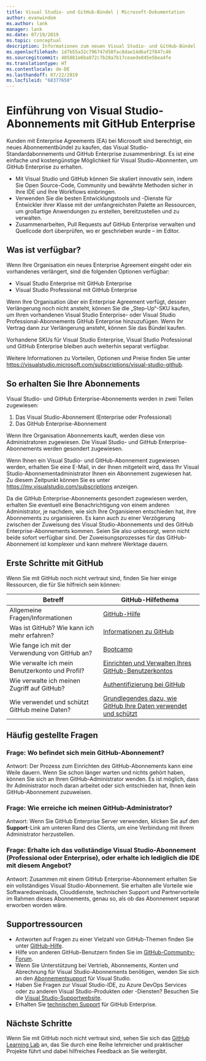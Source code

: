 ```yaml
---
title: Visual Studio- und GitHub-Bündel | Microsoft-Dokumentation
author: evanwindom
ms.author: lank
manager: lank
ms.date: 07/19/2019
ms.topic: conceptual
description: Informationen zum neuen Visual Studio- und GitHub-Bündel
ms.openlocfilehash: 1d7b55a32c796747d50fac8dae14d6af2f847c46
ms.sourcegitcommit: 485881e6ba872c7b28a7b17ceaede845e5bea4fe
ms.translationtype: HT
ms.contentlocale: de-DE
ms.lasthandoff: 07/22/2019
ms.locfileid: "68377650"
---
```

# <a name="introducing-visual-studio-subscriptions-with-github-enterprise"></a>Einführung von Visual Studio-Abonnements mit GitHub Enterprise  

Kunden mit Enterprise Agreements (EA) bei Microsoft sind berechtigt, ein neues Abonnementbündel zu kaufen, das Visual Studio-Standardabonnements und GitHub Enterprise zusammenbringt. Es ist eine einfache und kostengünstige Möglichkeit für Visual Studio-Abonnenten, um GitHub Enterprise zu erhalten. 

- Mit Visual Studio und GitHub können Sie skaliert innovativ sein, indem Sie Open Source-Code, Community und bewährte Methoden sicher in Ihre IDE und Ihre Workflows einbringen.
- Verwenden Sie die besten Entwicklungstools und -Dienste für Entwickler ihrer Klasse mit der umfangreichsten Palette an Ressourcen, um großartige Anwendungen zu erstellen, bereitzustellen und zu verwalten. 
- Zusammenarbeiten, Pull Requests auf GitHub Enterprise verwalten und Quellcode dort überprüfen, wo er geschrieben wurde – im Editor. 

## <a name="whats-available"></a>Was ist verfügbar? 

Wenn Ihre Organisation ein neues Enterprise Agreement eingeht oder ein vorhandenes verlängert, sind die folgenden Optionen verfügbar:

- Visual Studio Enterprise mit GitHub Enterprise
- Visual Studio Professional mit GitHub Enterprise

Wenn Ihre Organisation über ein Enterprise Agreement verfügt, dessen Verlängerung noch nicht ansteht, können Sie die „Step-Up“-SKU kaufen, um Ihren vorhandenen Visual Studio Enterprise- oder Visual Studio Professional-Abonnements GitHub Enterprise hinzuzufügen.  Wenn Ihr Vertrag dann zur Verlängerung ansteht, können Sie das Bündel kaufen.

Vorhandene SKUs für Visual Studio Enterprise, Visual Studio Professional und GitHub Enterprise bleiben auch weiterhin separat verfügbar. 

Weitere Informationen zu Vorteilen, Optionen und Preise finden Sie unter https://visualstudio.microsoft.com/subscriptions/visual-studio-github. 

## <a name="getting-your-subscriptions"></a>So erhalten Sie Ihre Abonnements

Visual Studio- und GitHub Enterprise-Abonnements werden in zwei Teilen zugewiesen:
1. Das Visual Studio-Abonnement (Enterprise oder Professional)
2. Das GitHub Enterprise-Abonnement

Wenn Ihre Organisation Abonnements kauft, werden diese von Administratoren zugewiesen.  Die Visual Studio- und GitHub Enterprise-Abonnements werden gesondert zugewiesen.  

Wenn Ihnen ein Visual Studio- und GitHub-Abonnement zugewiesen werden, erhalten Sie eine E-Mail, in der Ihnen mitgeteilt wird, dass Ihr Visual Studio-Abonnementadministrator Ihnen ein Abonnement zugewiesen hat.  Zu diesem Zeitpunkt können Sie es unter https://my.visualstudio.com/subscriptions anzeigen.  

Da die GitHub Enterprise-Abonnements gesondert zugewiesen werden, erhalten Sie eventuell eine Benachrichtigung von einem anderen Administrator, je nachdem, wie sich Ihre Organisieren entschieden hat, ihre Abonnements zu organisieren.  Es kann auch zu einer Verzögerung zwischen der Zuweisung des Visual Studio-Abonnements und des GitHub Enterprise-Abonnements kommen. Seien Sie also unbesorgt, wenn nicht beide sofort verfügbar sind.  Der Zuweisungsprozesses für das GitHub-Abonnement ist komplexer und kann mehrere Werktage dauern.  

## <a name="getting-started-with-github"></a>Erste Schritte mit GitHub

Wenn Sie mit GitHub noch nicht vertraut sind, finden Sie hier einige Ressourcen, die für Sie hilfreich sein können:

| Betreff                                  | GitHub-Hilfethema                                     |
|------------------------------------------|-------------------------------------------------------|
| Allgemeine Fragen/Informationen          | [GitHub-Hilfe](https://help.github.com/en)             |
| Was ist GitHub?  Wie kann ich mehr erfahren?  | [Informationen zu GitHub](https://help.github.com/en/categories/about-github)                                       |
| Wie fange ich mit der Verwendung von GitHub an?     | [Bootcamp](https://help.github.com/en/categories/bootcamp)                                              |
| Wie verwalte ich mein Benutzerkonto und Profil?       | [Einrichten und Verwalten Ihres GitHub-Benutzerkontos](https://help.github.com/en/categories/setting-up-and-managing-your-github-user-account)    |
| Wie verwalte ich meinen Zugriff auf GitHub?   | [Authentifizierung bei GitHub](https://help.github.com/en/categories/authenticating-to-github)                           |
| Wie verwendet und schützt GitHub meine Daten? | [Grundlegendes dazu, wie GitHub Ihre Daten verwendet und schützt](https://help.github.com/en/categories/understanding-how-github-uses-and-protects-your-data)|

## <a name="frequently-asked-questions"></a>Häufig gestellte Fragen

### <a name="q--where-is-my-github-subscription"></a>Frage:  Wo befindet sich mein GitHub-Abonnement?
Antwort:  Der Prozess zum Einrichten des GitHub-Abonnements kann eine Weile dauern.  Wenn Sie schon länger warten und nichts gehört haben, können Sie sich an Ihren GitHub-Administrator wenden.  Es ist möglich, dass Ihr Administrator noch daran arbeitet oder sich entschieden hat, Ihnen kein GitHub-Abonnement zuzuweisen. 

### <a name="q--how-do-i-reach-my-github-administrator"></a>Frage:  Wie erreiche ich meinen GitHub-Administrator?
Antwort:  Wenn Sie GitHub Enterprise Server verwenden, klicken Sie auf den **Support**-Link am unteren Rand des Clients, um eine Verbindung mit Ihrem Administrator herzustellen.

### <a name="q-do-i-get-the-full-visual-studio-subscription-professional-or-enterprise-or-do-i-just-get-the-ide-with-this-offering"></a>Frage: Erhalte ich das vollständige Visual Studio-Abonnement (Professional oder Enterprise), oder erhalte ich lediglich die IDE mit diesem Angebot?
Antwort:  Zusammen mit einem GitHub Enterprise-Abonnement erhalten Sie ein vollständiges Visual Studio-Abonnement.  Sie erhalten alle Vorteile wie Softwaredownloads, Clouddienste, technischen Support und Partnervorteile im Rahmen dieses Abonnements, genau so, als ob das Abonnement separat erworben worden wäre.

## <a name="support-resources"></a>Supportressourcen
- Antworten auf Fragen zu einer Vielzahl von GitHub-Themen finden Sie unter [GitHub-Hilfe](https://help.github.com/en).
- Hilfe von anderen GitHub-Benutzern finden Sie im [GitHub-Community-Forum](https://github.community/).
- Wenn Sie Unterstützung bei Vertrieb, Abonnements, Konten und Abrechnung für Visual Studio-Abonnements benötigen, wenden Sie sich an den [Abonnementsupport](https://visualstudio.microsoft.com/subscriptions/support/) für Visual Studio.
- Haben Sie Fragen zur Visual Studio-IDE, zu Azure DevOps Services oder zu anderen Visual Studio-Produkten oder -Diensten?  Besuchen Sie die [Visual Studio-Supportwebsite](https://visualstudio.microsoft.com/support/).
- Erhalten Sie [technischen Support](https://support.microsoft.com/en-us/supportforbusiness/productselection?sapId=b77fe80f-5417-80bd-4b2a-275cf0018c24) für GitHub Enterprise.   

## <a name="next-steps"></a>Nächste Schritte
Wenn Sie mit GitHub noch nicht vertraut sind, sehen Sie sich das [GitHub Learning Lab](https://lab.github.com/) an, das Sie durch eine Reihe lehrreicher und praktischer Projekte führt und dabei hilfreiches Feedback an Sie weitergibt.
